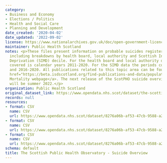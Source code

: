 ```yaml
---
category:
- Business and Economy
- Elections / Politics
- Health and Social Care
- Planning and Development
date_created: '2020-04-02'
date_updated: '2022-09-02'
license: https://www.nationalarchives.gov.uk/doc/open-government-licence/version/3/
maintainer: Public Health Scotland
notes: <p>These files present information on probable suicides registered in Scotland
  including breakdowns by health board, local authority and Scottish Index of Multiple
  Deprivation (SIMD) decile. For the health board and local authority data the period
  covered is calendar years 2011-2020. For the SIMD data the periods covered are 2006-2010
  and 2016-2020. All publications related to this topic area can be found on the <a
  href="https://beta.isdscotland.org/find-publications-and-data/population-health/mortality/">PHS
  Mortality webpage</a>. The next release of the ScotPHO suicide overview publication
  will be summer 2022.</p>
organization: Public Health Scotland
original_dataset_link: https://www.opendata.nhs.scot/dataset/the-scottish-public-health-observatory-suicide-overview
records: null
resources:
- format: CSV
  name: CSV
  url: https://www.opendata.nhs.scot/dataset/8276a06b-af53-47cb-9588-a28aad393220/resource/a6bd971a-077b-4bca-92d8-4476f4903e77/download/scotpho_2020_suicide_hb_overview_v2.csv
- format: CSV
  name: CSV
  url: https://www.opendata.nhs.scot/dataset/8276a06b-af53-47cb-9588-a28aad393220/resource/31595e43-9d5e-4740-8855-f3d839bc1aa0/download/scotpho_2020_suicide_la_overview_v2.csv
- format: CSV
  name: CSV
  url: https://www.opendata.nhs.scot/dataset/8276a06b-af53-47cb-9588-a28aad393220/resource/f4e70964-38c9-44f6-aaba-08e38f8dbb2f/download/scotpho_2020_suicide_simd_overview_v2.csv
schema: default
title: The Scottish Public Health Observatory - Suicide Overview
---
```

